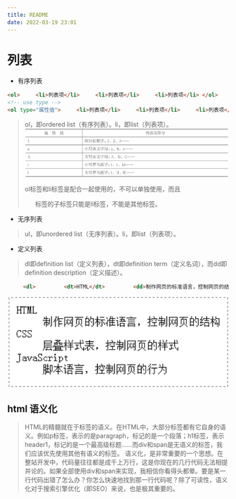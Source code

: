 ```yaml
---
title: README
date: 2022-03-19 23:01
---
```

# 列表
- 有序列表
```html
<ol>     <li>列表项</li>     <li>列表项</li>     <li>列表项</li> </ol>
<!-- use type -->
<ol type="属性值">     <li>列表项</li>     <li>列表项</li>     <li>列表项</li> </ol>
```
>  ol，即ordered list（有序列表）。li，即list（列表项）。
>  ![](./_image/2022-03-19/765a8baa4a3143f75e27e687b1b7edd9.jpg)
> 
> ol标签和li标签是配合一起使用的，不可以单独使用，而且<ol>标签的子标签只能是li标签，不能是其他标签。

- 无序列表
> ul，即unordered list（无序列表）。li，即list（列表项）。

- 定义列表
>  dl即definition list（定义列表），dt即definition term（定义名词），而dd即definition description（定义描述）。

```html
     <dl>         <dt>HTML</dt>         <dd>制作网页的标准语言，控制网页的结构</dd>         <dt>CSS</dt>         <dd>层叠样式表，控制网页的样式</dd>         <dt>JavaScript</dt>         <dd>脚本语言，控制网页的行为</dd>     </dl>
```
![](./_image/2022-03-19/ae7fa8000ec2072963abcc2253fc3ee6.jpg?c=1)

## html 语义化

> HTML的精髓就在于标签的语义。在HTML中，大部分标签都有它自身的语义。例如p标签，表示的是paragraph，标记的是一个段落；h1标签，表示header1，标记的是一个最高级标题……而div和span是无语义的标签，我们应该优先使用其他有语义的标签。
> 语义化，是非常重要的一个思想。在整站开发中，代码量往往都是成千上万行，这是你现在的几行代码无法相提并论的。如果全部使用div和span来实现，我相信你看得头都晕。要是某一行代码出错了怎么办？你怎么快速地找到那一行代码呢？除了可读性，语义化对于搜索引擎优化（即SEO）来说，也是极其重要的。
